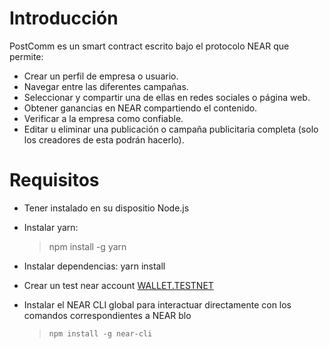 # Introducción

PostComm es un smart contract escrito bajo el protocolo NEAR que permite:

* Crear un perfil de empresa o usuario. 
* Navegar entre las diferentes campañas.
* Seleccionar y compartir una de ellas en redes sociales o página web.
* Obtener ganancias en NEAR compartiendo el contenido.
* Verificar a la empresa como confiable.
* Editar u eliminar una publicación o campaña publicitaria completa (solo los   creadores de esta podrán hacerlo).



# Requisitos

- Tener instalado en su dispositio Node.js

- Instalar yarn:

  > npm install -g yarn

- Instalar dependencias: yarn install

- Crear un test near account [WALLET.TESTNET](https://wallet.testnet.near.org/)

- Instalar el NEAR CLI global para interactuar directamente con los comandos correspondientes a NEAR blo

  > ```
  > npm install -g near-cli
  > ```

